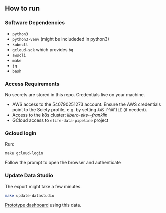 ## How to run

### Software Dependencies

- `python3`
- `python3-venv` (might be includeded in python3)
- `kubectl`
- `gcloud-sdk` which provides `bq`
- `awscli`
- `make`
- `jq`
- `bash`

### Access Requirements

No secrets are stored in this repo. Credentials live on your machine.

- AWS access to the 540790251273 account.
  Ensure the AWS credentials point to the Sciety profile, e.g. by setting `AWS_PROFILE` (if needed).
- Access to the k8s cluster: _libero-eks--franklin_
- GCloud access to `elife-data-pipeline` project


### Gcloud login

Run:
```
make gcloud-login
```
Follow the prompt to open the browser and authenticate

### Update Data Studio

The export might take a few minutes.


```bash
make update-datastudio
```

[Prototype dashboard](https://datastudio.google.com/reporting/bc7fa747-9d10-4272-836d-f40425b93c95) using this data.
